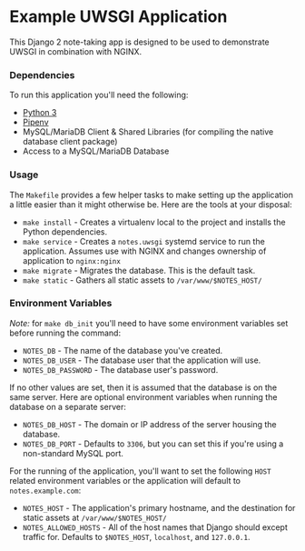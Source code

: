 # Example UWSGI Application

This Django 2 note-taking app is designed to be used to demonstrate UWSGI in combination with NGINX.

### Dependencies

To run this application you'll need the following:

* [Python 3][1]
* [Pipenv][2]
* MySQL/MariaDB Client & Shared Libraries (for compiling the native database client package)
* Access to a MySQL/MariaDB Database

### Usage

The `Makefile` provides a few helper tasks to make setting up the application a little easier than it might otherwise be. Here are the tools at your disposal:

* `make install` - Creates a virtualenv local to the project and installs the Python dependencies.
* `make service` - Creates a `notes.uwsgi` systemd service to run the application. Assumes use with NGINX and changes ownership of application to `nginx:nginx`
* `make migrate` - Migrates the database. This is the default task.
* `make static` - Gathers all static assets to `/var/www/$NOTES_HOST/`

### Environment Variables

*Note:* for `make db_init` you'll need to have some environment variables set before running the command:

* `NOTES_DB` - The name of the database you've created.
* `NOTES_DB_USER` - The database user that the application will use.
* `NOTES_DB_PASSWORD` - The database user's password.

If no other values are set, then it is assumed that the database is on the same server. Here are optional environment variables when running the database on a separate server:

* `NOTES_DB_HOST` - The domain or IP address of the server housing the database.
* `NOTES_DB_PORT` - Defaults to `3306`, but you can set this if you're using a non-standard MySQL port.

For the running of the application, you'll want to set the following `HOST` related environment variables or the application will default to `notes.example.com`:

* `NOTES_HOST` - The application's primary hostname, and the destination for static assets at `/var/www/$NOTES_HOST/`
* `NOTES_ALLOWED_HOSTS` - All of the host names that Django should except traffic for. Defaults to `$NOTES_HOST`, `localhost`, and `127.0.0.1`.

[1]: https://www.python.org
[2]: https://docs.pipenv.org
